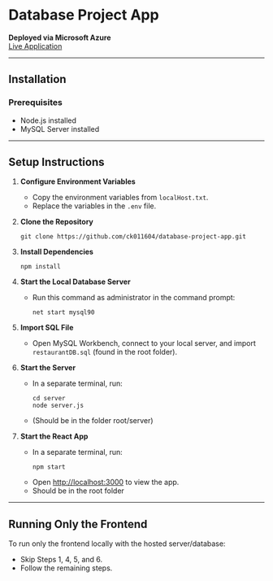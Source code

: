 # Database Project App

**Deployed via Microsoft Azure**  
[Live Application](https://polite-sand-0f80b0a10.5.azurestaticapps.net/)

---

## Installation

### Prerequisites

- Node.js installed  
- MySQL Server installed  

---

## Setup Instructions

1. **Configure Environment Variables**  
   - Copy the environment variables from `localHost.txt`.  
   - Replace the variables in the `.env` file.

2. **Clone the Repository**
   ```
   git clone https://github.com/ck011604/database-project-app.git
   ```
     
3. **Install Dependencies**
   ```
   npm install
   ```


4. **Start the Local Database Server**  
   - Run this command as administrator in the command prompt:  
     ```
     net start mysql90
     ```

5. **Import SQL File**  
   - Open MySQL Workbench, connect to your local server, and import `restaurantDB.sql` (found in the root folder).

6. **Start the Server**  
   - In a separate terminal, run: 
     ```
     cd server
     node server.js
     ```
   - (Should be in the folder root/server)

7. **Start the React App**  
   - In a separate terminal, run:  
     ```
     npm start
     ```  
   - Open [http://localhost:3000](http://localhost:3000) to view the app.
   - Should be in the root folder
---

## Running Only the Frontend  

To run only the frontend locally with the hosted server/database:  

   - Skip Steps 1, 4, 5, and 6.  
   - Follow the remaining steps.

